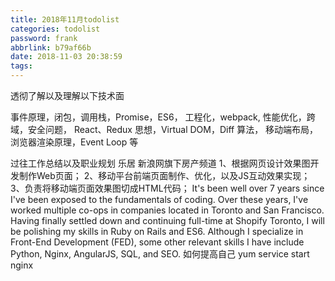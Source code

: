 ```yaml
---
title: 2018年11月todolist
categories: todolist
password: frank
abbrlink: b79af66b
date: 2018-11-03 20:38:59
tags:
---
```



透彻了解以及理解以下技术面

事件原理，闭包，调用栈，Promise，ES6， 工程化，webpack, 性能优化，跨域，安全问题， React、Redux 思想，Virtual DOM，Diff 算法， 移动端布局，浏览器渲染原理，Event Loop 等

过往工作总结以及职业规划
乐居 新浪网旗下房产频道
1、根据网页设计效果图开发制作Web页面； 2、移动平台前端页面制作、优化，以及JS互动效果实现； 3、负责将移动端页面效果图切成HTML代码；
It's been well over 7 years since I've been exposed to the fundamentals of coding. Over these years, I've worked multiple co-ops in companies located in Toronto and San Francisco. Having finally settled down and continuing full-time at Shopify Toronto, I will be polishing my skills in Ruby on Rails and ES6. Although I specialize in Front-End Development (FED), some other relevant skills I have include Python, Nginx, AngularJS, SQL, and SEO.
如何提高自己
 yum 
 service start nginx
 